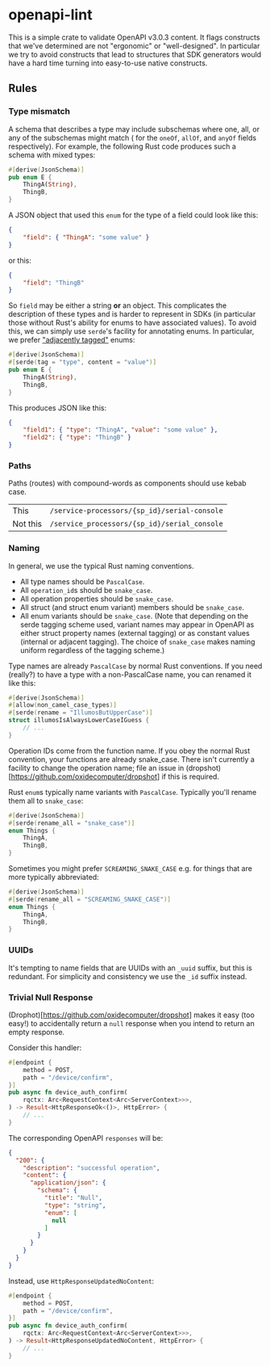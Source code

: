 # openapi-lint

This is a simple crate to validate OpenAPI v3.0.3 content. It flags constructs
that we've determined are not "ergonomic" or "well-designed". In particular we
try to avoid constructs that lead to structures that SDK generators would have
a hard time turning into easy-to-use native constructs.

## Rules

### Type mismatch

A schema that describes a type may include subschemas where one, all, or any of
the subschemas might match ( for the `oneOf`, `allOf`, and `anyOf` fields
respectively). For example, the following Rust code produces such a schema with
mixed types:

```rust
#[derive(JsonSchema)]
pub enum E {
    ThingA(String),
    ThingB,
}
```

A JSON object that used this `enum` for the type of a field could look like this:

```json
{
    "field": { "ThingA": "some value" }
}
```

or this:

```json
{
    "field": "ThingB"
}
```

So `field` may be either a string **or** an object. This complicates the
description of these types and is harder to represent in SDKs (in particular
those without Rust's ability for enums to have associated values). To avoid
this, we can simply use `serde`'s facility for annotating enums. In particular,
we prefer ["adjacently
tagged"](https://serde.rs/container-attrs.html#tag--content) enums:

```rust
#[derive(JsonSchema)]
#[serde(tag = "type", content = "value")]
pub enum E {
    ThingA(String),
    ThingB,
}
```

This produces JSON like this:

```json
{
    "field1": { "type": "ThingA", "value": "some value" },
    "field2": { "type": "ThingB" }
}
```

### Paths

Paths (routes) with compound-words as components should use kebab case.

| | |
| --- | --- |
| This | `/service-processors/{sp_id}/serial-console` |
| Not this | `/service_processors/{sp_id}/serial_console` |

### Naming

In general, we use the typical Rust naming conventions.

- All type names should be `PascalCase`.
- All `operation_id`s should be `snake_case`.
- All operation properties should be `snake_case`.
- All struct (and struct enum variant) members should be `snake_case`.
- All enum variants should be `snake_case`. (Note that depending on the serde
tagging scheme used, variant names may appear in OpenAPI as either struct
property names (external tagging) or as constant values (internal or adjacent
tagging). The choice of `snake_case` makes naming uniform regardless of the
tagging scheme.)

Type names are already `PascalCase` by normal Rust conventions. If you need
(really?) to have a type with a non-PascalCase name, you can renamed it like
this:

```rust
#[derive(JsonSchema)]
#[allow(non_camel_case_types)]
#[serde(rename = "IllumosButUpperCase")]
struct illumosIsAlwaysLowerCaseIGuess {
    // ...
}
```

Operation IDs come from the function name. If you obey the normal Rust
convention, your functions are already snake_case. There isn't currently a
facility to change the operation name; file an issue in
(dropshot)[https://github.com/oxidecomputer/dropshot] if this is required.

Rust `enum`s typically name variants with `PascalCase`. Typically you'll rename
them all to `snake_case`:

```rust
#[derive(JsonSchema)]
#[serde(rename_all = "snake_case")]
enum Things {
    ThingA,
    ThingB,
}
```

Sometimes you might prefer `SCREAMING_SNAKE_CASE` e.g. for things that are more
typically abbreviated:

```rust
#[derive(JsonSchema)]
#[serde(rename_all = "SCREAMING_SNAKE_CASE")]
enum Things {
    ThingA,
    ThingB,
}
```

### UUIDs

It's tempting to name fields that are UUIDs with an `_uuid` suffix, but this
is redundant. For simplicity and consistency we use the `_id` suffix instead.

### Trivial Null Response

(Drophot)[https://github.com/oxidecomputer/dropshot] makes it easy (too easy!)
to accidentally return a `null` response when you intend to return an empty
response.

Consider this handler:

```rust
#[endpoint {
    method = POST,
    path = "/device/confirm",
}]
pub async fn device_auth_confirm(
    rqctx: Arc<RequestContext<Arc<ServerContext>>>,
) -> Result<HttpResponseOk<()>, HttpError> {
    // ...
}
```

The corresponding OpenAPI `responses` will be:

```json
{
  "200": {
    "description": "successful operation",
    "content": {
      "application/json": {
        "schema": {
          "title": "Null",
          "type": "string",
          "enum": [
            null
          ]
        }
      }
    }
  }
}
```

Instead, use `HttpResponseUpdatedNoContent`:

```rust
#[endpoint {
    method = POST,
    path = "/device/confirm",
}]
pub async fn device_auth_confirm(
    rqctx: Arc<RequestContext<Arc<ServerContext>>>,
) -> Result<HttpResponseUpdatedNoContent, HttpError> {
    // ...
}
```